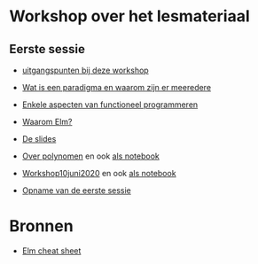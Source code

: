 # Workshop over het lesmateriaal

## Eerste sessie

+ [uitgangspunten bij deze workshop](uitgangspunten)

+ [Wat is een paradigma en waarom zijn er meeredere](paradigma)

+ [Enkele aspecten van functioneel programmeren](funcprog)

+ [Waarom Elm?](waaromelm)

+ [De slides](nascholing-programming-paradigms.pdf)

+ [Over polynomen](Polynoom-workshop.pdf)
en ook [als notebook](Polynoom-workshop.ipynb)

+ [Workshop10juni2020](Workshop10juni2020.pdf)
en ook [als notebook](Workshop10juni2020.ipynb)

+ [Opname van de eerste sessie](https://www.dropbox.com/s/6841x4nsr2g0t75/programmeer%20paradigma%27s%20%3A%20functioneel%20programmeren%202020-06-10-15-36-14.mp4?dl=0)

# Bronnen

+ [Elm cheat sheet](https://github.com/ianunay/elm-cheat-sheet/blob/master/README.md)
